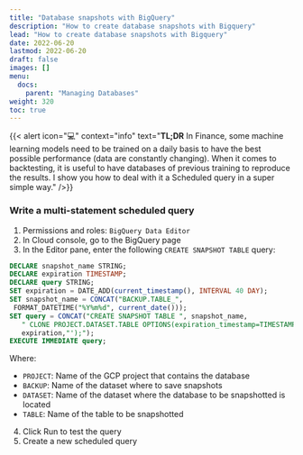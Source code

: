 ```yaml
---
title: "Database snapshots with BigQuery"
description: "How to create database snapshots with Bigquery"
lead: "How to create database snapshots with Bigquery"
date: 2022-06-20
lastmod: 2022-06-20
draft: false
images: []
menu:
  docs:
    parent: "Managing Databases"
weight: 320
toc: true
---
```


{{< alert icon="💻" context="info" text="<b>TL;DR</b> In Finance, some machine learning models need to be trained on a daily basis to have the best possible performance (data are constantly changing). When it comes to backtesting, it is useful to have databases of previous training to reproduce the results. I show you how to deal with it a Scheduled query in a super simple way." />}}

### Write a multi-statement scheduled query

1. Permissions and roles: `BigQuery Data Editor`
2. In Cloud console, go to the BigQuery page
3. In the Editor pane, enter the following `CREATE SNAPSHOT TABLE` query:

```sql
DECLARE snapshot_name STRING;
DECLARE expiration TIMESTAMP;
DECLARE query STRING;
SET expiration = DATE_ADD(current_timestamp(), INTERVAL 40 DAY);
SET snapshot_name = CONCAT("BACKUP.TABLE_",
 FORMAT_DATETIME("%Y%m%d", current_date()));
SET query = CONCAT("CREATE SNAPSHOT TABLE ", snapshot_name,
   " CLONE PROJECT.DATASET.TABLE OPTIONS(expiration_timestamp=TIMESTAMP '",
   expiration,"');");
EXECUTE IMMEDIATE query;
```

Where:
- `PROJECT`: Name of the GCP project that contains the database
- `BACKUP`: Name of the dataset where to save snapshots
- `DATASET`: Name of the dataset where the database to be snapshotted is located
- `TABLE`: Name of the table to be snapshotted

4. Click Run to test the query
5. Create a new scheduled query